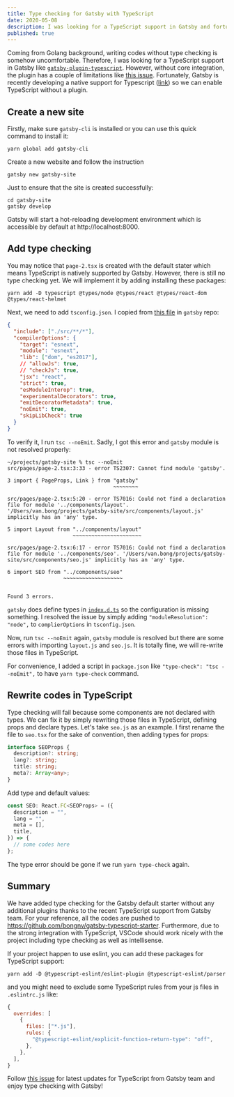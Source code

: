 ```yaml
---
title: Type checking for Gatsby with TypeScript
date: 2020-05-08
description: I was looking for a TypeScript support in Gatsby and fortunately there is a native support. I then find it simple and would like share it here for those who are looking for it.
published: true
---
```


Coming from Golang background, writing codes without type checking is somehow uncomfortable. Therefore, I was looking for a TypeScript support in Gatsby like [`gatsby-plugin-typescript`](https://www.gatsbyjs.org/packages/gatsby-plugin-typescript/). However, without core integration, the plugin has a couple of limitations like [this issue](https://www.gatsbyjs.org/packages/gatsby-plugin-typescript/#caveats). Fortunately, Gatsby is recently developing a native support for Typescript ([link](https://www.gatsbyjs.org/blog/2020-01-23-why-typescript-chose-gatsby/)) so we can enable TypeScript without a plugin.

## Create a new site

Firstly, make sure `gatsby-cli` is installed or you can use this quick command to install it:

```shell
yarn global add gatsby-cli
```

Create a new website and follow the instruction

```shell
gatsby new gatsby-site
```

Just to ensure that the site is created successfully:

```
cd gatsby-site
gatsby develop
```

Gatsby will start a hot-reloading development environment which is accessible by default at http://localhost:8000.

## Add type checking

You may notice that `page-2.tsx` is created with the default stater which means TypeScript is natively supported by Gatsby. However, there is still no type checking yet. We will implement it by adding installing these packages:

```shell
yarn add -D typescript @types/node @types/react @types/react-dom @types/react-helmet
```

Next, we need to add `tsconfig.json`. I copied from [this file](https://github.com/gatsbyjs/gatsby/blob/master/examples/using-typescript/tsconfig.json) in `gatsby` repo:

```json
{
  "include": ["./src/**/*"],
  "compilerOptions": {
    "target": "esnext",
    "module": "esnext",
    "lib": ["dom", "es2017"],
    // "allowJs": true,
    // "checkJs": true,
    "jsx": "react",
    "strict": true,
    "esModuleInterop": true,
    "experimentalDecorators": true,
    "emitDecoratorMetadata": true,
    "noEmit": true,
    "skipLibCheck": true
  }
}
```

To verify it, I run `tsc --noEmit`. Sadly, I got this error and `gatsby` module is not resolved properly:

```shell
~/projects/gatsby-site % tsc --noEmit
src/pages/page-2.tsx:3:33 - error TS2307: Cannot find module 'gatsby'.

3 import { PageProps, Link } from "gatsby"
                                  ~~~~~~~~

src/pages/page-2.tsx:5:20 - error TS7016: Could not find a declaration file for module '../components/layout'. '/Users/van.bong/projects/gatsby-site/src/components/layout.js' implicitly has an 'any' type.

5 import Layout from "../components/layout"
                     ~~~~~~~~~~~~~~~~~~~~~~

src/pages/page-2.tsx:6:17 - error TS7016: Could not find a declaration file for module '../components/seo'. '/Users/van.bong/projects/gatsby-site/src/components/seo.js' implicitly has an 'any' type.

6 import SEO from "../components/seo"
                  ~~~~~~~~~~~~~~~~~~~


Found 3 errors.
```

`gatsby` does define types in [`index.d.ts`](https://github.com/gatsbyjs/gatsby/blob/master/packages/gatsby/index.d.ts) so the configuration is missing something. I resolved the issue by simply adding `"moduleResolution": "node",` to `complierOptions` in `tsconfig.json`.

Now, run `tsc --noEmit` again, `gatsby` module is resolved but there are some errors with importing `layout.js` and `seo.js`. It is totally fine, we will re-write those files in TypeScript.

For convenience, I added a script in `package.json` like `"type-check": "tsc --noEmit",` to have `yarn type-check` command.

## Rewrite codes in TypeScript

Type checking will fail because some components are not declared with types. We can fix it by simply rewriting those files in TypeScript, defining props and declare types. Let's take `seo.js` as an example. I first rename the file to `seo.tsx` for the sake of convention, then adding types for props:

```ts
interface SEOProps {
  description?: string;
  lang?: string;
  title: string;
  meta?: Array<any>;
}
```

Add type and default values:

```ts
const SEO: React.FC<SEOProps> = ({
  description = "",
  lang = "",
  meta = [],
  title,
}) => {
  // some codes here
};
```

The type error should be gone if we run `yarn type-check` again.

## Summary

We have added type checking for the Gatsby default starter without any additional plugins thanks to the recent TypeScript support from Gatsby team. For your reference, all the codes are pushed to https://github.com/bongnv/gatsby-typescript-starter. Furthermore, due to the strong integration with TypeScript, VSCode should work nicely with the project including type checking as well as intellisense.

If your project happen to use eslint, you can add these packages for TypeScript support:

```shell
yarn add -D @typescript-eslint/eslint-plugin @typescript-eslint/parser
```

and you might need to exclude some TypeScript rules from your js files in `.eslintrc.js` like:

```js
{
  overrides: [
    {
      files: ["*.js"],
      rules: {
        "@typescript-eslint/explicit-function-return-type": "off",
      },
    },
  ],
}
```

Follow [this issue](https://github.com/gatsbyjs/gatsby/issues/18983) for latest updates for TypeScript from Gatsby team and enjoy type checking with Gatsby!
